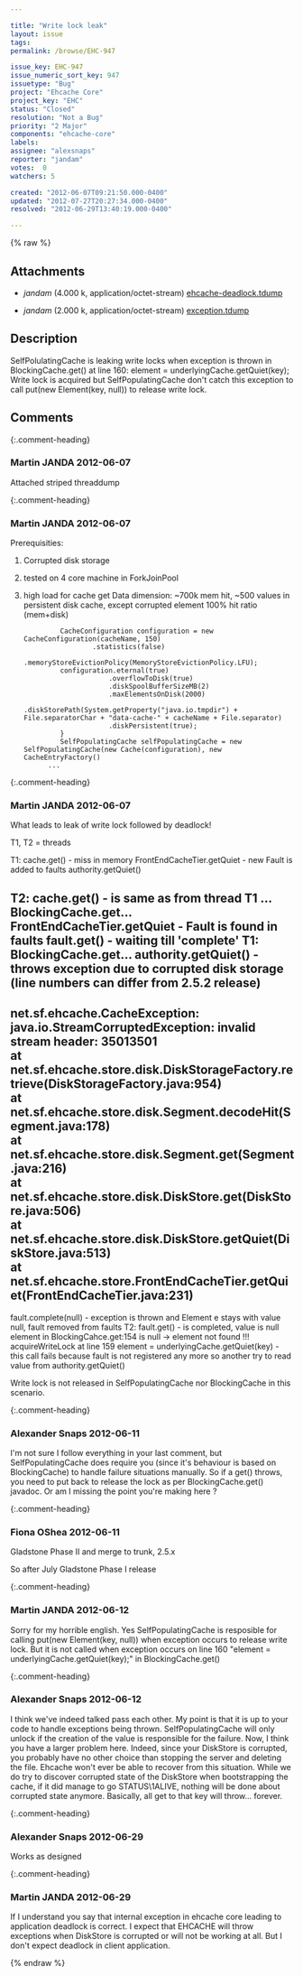 ```yaml
---

title: "Write lock leak"
layout: issue
tags: 
permalink: /browse/EHC-947

issue_key: EHC-947
issue_numeric_sort_key: 947
issuetype: "Bug"
project: "Ehcache Core"
project_key: "EHC"
status: "Closed"
resolution: "Not a Bug"
priority: "2 Major"
components: "ehcache-core"
labels: 
assignee: "alexsnaps"
reporter: "jandam"
votes:  0
watchers: 5

created: "2012-06-07T09:21:50.000-0400"
updated: "2012-07-27T20:27:34.000-0400"
resolved: "2012-06-29T13:40:19.000-0400"

---
```




{% raw %}


## Attachments
  
* <em>jandam</em> (4.000 k, application/octet-stream) [ehcache-deadlock.tdump](/attachments/EHC/EHC-947/ehcache-deadlock.tdump)
  
* <em>jandam</em> (2.000 k, application/octet-stream) [exception.tdump](/attachments/EHC/EHC-947/exception.tdump)
  



## Description

<div markdown="1" class="description">

SelfPolulatingCache is leaking write locks when exception is thrown in BlockingCache.get(<key>) at line 160: element = underlyingCache.getQuiet(key);
Write lock is acquired but SelfPopulatingCache don't catch this exception to call put(new Element(key, null)) to release write lock.

</div>

## Comments


{:.comment-heading}
### **Martin JANDA** <span class="date">2012-06-07</span>

<div markdown="1" class="comment">

Attached striped threaddump

</div>


{:.comment-heading}
### **Martin JANDA** <span class="date">2012-06-07</span>

<div markdown="1" class="comment">

Prerequisities:
1) Corrupted disk storage
2) tested on 4 core machine in ForkJoinPool
3) high load for cache get
Data dimension: ~700k mem hit, ~500 values in persistent disk cache, except corrupted element 100% hit ratio (mem+disk)

                CacheConfiguration configuration = new CacheConfiguration(cacheName, 150)
                        .statistics(false)
                        .memoryStoreEvictionPolicy(MemoryStoreEvictionPolicy.LFU);
                configuration.eternal(true)
                            .overflowToDisk(true)
                            .diskSpoolBufferSizeMB(2)
                            .maxElementsOnDisk(2000)
                            .diskStorePath(System.getProperty("java.io.tmpdir") + File.separatorChar + "data-cache-" + cacheName + File.separator)
                            .diskPersistent(true);
                }
                SelfPopulatingCache selfPopulatingCache = new SelfPopulatingCache(new Cache(configuration), new CacheEntryFactory() 
             ...


</div>


{:.comment-heading}
### **Martin JANDA** <span class="date">2012-06-07</span>

<div markdown="1" class="comment">

What leads to leak of write lock followed by deadlock!

T1, T2 = threads

T1:
  cache.get(<key>) - miss in memory
  FrontEndCacheTier.getQuiet - new Fault is added to faults 
    authority.getQuiet(<key>)

T2:
  cache.get(<key>) - <key> is same as from thread T1
  ...
  BlockingCache.get...
  FrontEndCacheTier.getQuiet - Fault is found in faults
  fault.get()  - waiting till 'complete'
T1:
  BlockingCache.get...
  authority.getQuiet(<key>) - throws exception due to corrupted disk storage (line numbers can differ from 2.5.2 release)
--------
net.sf.ehcache.CacheException: java.io.StreamCorruptedException: invalid stream header: 35013501                                                                                                               
 at net.sf.ehcache.store.disk.DiskStorageFactory.retrieve(DiskStorageFactory.java:954)                                                                                                                      
 at net.sf.ehcache.store.disk.Segment.decodeHit(Segment.java:178)                                                                                                                                           
 at net.sf.ehcache.store.disk.Segment.get(Segment.java:216)                                                                                                                                                 
 at net.sf.ehcache.store.disk.DiskStore.get(DiskStore.java:506)                                                                                                                                             
 at net.sf.ehcache.store.disk.DiskStore.getQuiet(DiskStore.java:513)                                                                                                                                        
 at net.sf.ehcache.store.FrontEndCacheTier.getQuiet(FrontEndCacheTier.java:231)            
--------
  fault.complete(null) - exception is thrown and Element e stays with value null, fault removed from faults
T2:
  fault.get() - is completed, value is null
  element in BlockingCahce.get:154 is null -> element not found
!!!  acquireWriteLock at line 159
  element = underlyingCache.getQuiet(key) - this call fails because fault is not registered any more so another try to read value from authority.getQuiet(<key>)

Write lock is not released in SelfPopulatingCache nor BlockingCache in this scenario.

</div>


{:.comment-heading}
### **Alexander Snaps** <span class="date">2012-06-11</span>

<div markdown="1" class="comment">

I'm not sure I follow everything in your last comment, but SelfPopulatingCache does require you (since it's behaviour is based on BlockingCache) to handle failure situations manually.
So if a get() throws, you need to put back to release the lock as per BlockingCache.get() javadoc. 
Or am I missing the point you're making here ?

</div>


{:.comment-heading}
### **Fiona OShea** <span class="date">2012-06-11</span>

<div markdown="1" class="comment">

Gladstone Phase II and merge to trunk, 2.5.x

So after July Gladstone Phase I release

</div>


{:.comment-heading}
### **Martin JANDA** <span class="date">2012-06-12</span>

<div markdown="1" class="comment">

Sorry for my horrible english.
Yes SelfPopulatingCache is resposible for calling put(new Element(key, null)) when exception occurs to release write lock.
But it is not called when exception occurs on line 160 "element = underlyingCache.getQuiet(key);" in BlockingCache.get(<key>)

</div>


{:.comment-heading}
### **Alexander Snaps** <span class="date">2012-06-12</span>

<div markdown="1" class="comment">

I think we've indeed talked pass each other. 
My point is that it is up to your code to handle exceptions being thrown. SelfPopulatingCache will only unlock if the creation of the value is responsible for the failure.
Now, I think you have a larger problem here. Indeed, since your DiskStore is corrupted, you probably have no other choice than stopping the server and deleting the file. Ehcache won't ever be able to recover from this situation. While we do try to discover corrupted state of the DiskStore when bootstrapping the cache, if it did manage to go STATUS\1ALIVE, nothing will be done about corrupted state anymore. Basically, all get to that key will throw... forever. 

</div>


{:.comment-heading}
### **Alexander Snaps** <span class="date">2012-06-29</span>

<div markdown="1" class="comment">

Works as designed

</div>


{:.comment-heading}
### **Martin JANDA** <span class="date">2012-06-29</span>

<div markdown="1" class="comment">

If I understand you say that internal exception in ehcache core leading to application deadlock is correct. I expect that EHCACHE will throw exceptions when DiskStore is corrupted or will not be working at all. But I don't expect deadlock in client application.

</div>



{% endraw %}
